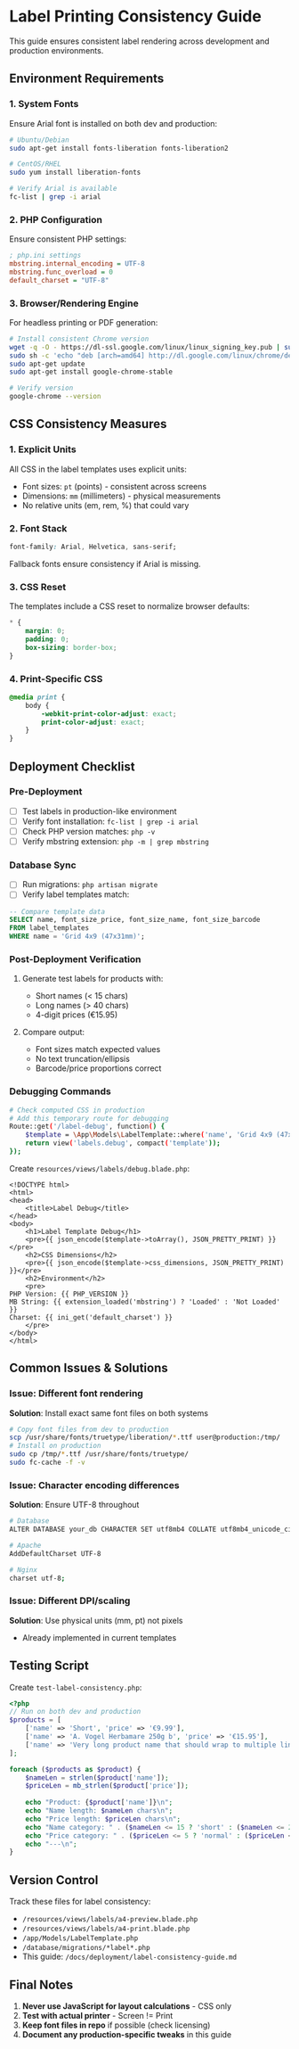 # Label Printing Consistency Guide

This guide ensures consistent label rendering across development and production environments.

## Environment Requirements

### 1. System Fonts
Ensure Arial font is installed on both dev and production:

```bash
# Ubuntu/Debian
sudo apt-get install fonts-liberation fonts-liberation2

# CentOS/RHEL
sudo yum install liberation-fonts

# Verify Arial is available
fc-list | grep -i arial
```

### 2. PHP Configuration
Ensure consistent PHP settings:

```ini
; php.ini settings
mbstring.internal_encoding = UTF-8
mbstring.func_overload = 0
default_charset = "UTF-8"
```

### 3. Browser/Rendering Engine
For headless printing or PDF generation:

```bash
# Install consistent Chrome version
wget -q -O - https://dl-ssl.google.com/linux/linux_signing_key.pub | sudo apt-key add -
sudo sh -c 'echo "deb [arch=amd64] http://dl.google.com/linux/chrome/deb/ stable main" >> /etc/apt/sources.list.d/google.list'
sudo apt-get update
sudo apt-get install google-chrome-stable

# Verify version
google-chrome --version
```

## CSS Consistency Measures

### 1. Explicit Units
All CSS in the label templates uses explicit units:
- Font sizes: `pt` (points) - consistent across screens
- Dimensions: `mm` (millimeters) - physical measurements
- No relative units (em, rem, %) that could vary

### 2. Font Stack
```css
font-family: Arial, Helvetica, sans-serif;
```
Fallback fonts ensure consistency if Arial is missing.

### 3. CSS Reset
The templates include a CSS reset to normalize browser defaults:
```css
* {
    margin: 0;
    padding: 0;
    box-sizing: border-box;
}
```

### 4. Print-Specific CSS
```css
@media print {
    body {
        -webkit-print-color-adjust: exact;
        print-color-adjust: exact;
    }
}
```

## Deployment Checklist

### Pre-Deployment
- [ ] Test labels in production-like environment
- [ ] Verify font installation: `fc-list | grep -i arial`
- [ ] Check PHP version matches: `php -v`
- [ ] Verify mbstring extension: `php -m | grep mbstring`

### Database Sync
- [ ] Run migrations: `php artisan migrate`
- [ ] Verify label templates match:
```sql
-- Compare template data
SELECT name, font_size_price, font_size_name, font_size_barcode 
FROM label_templates 
WHERE name = 'Grid 4x9 (47x31mm)';
```

### Post-Deployment Verification
1. Generate test labels for products with:
   - Short names (< 15 chars)
   - Long names (> 40 chars)
   - 4-digit prices (€15.95)

2. Compare output:
   - Font sizes match expected values
   - No text truncation/ellipsis
   - Barcode/price proportions correct

### Debugging Commands

```bash
# Check computed CSS in production
# Add this temporary route for debugging
Route::get('/label-debug', function() {
    $template = \App\Models\LabelTemplate::where('name', 'Grid 4x9 (47x31mm)')->first();
    return view('labels.debug', compact('template'));
});
```

Create `resources/views/labels/debug.blade.php`:
```blade
<!DOCTYPE html>
<html>
<head>
    <title>Label Debug</title>
</head>
<body>
    <h1>Label Template Debug</h1>
    <pre>{{ json_encode($template->toArray(), JSON_PRETTY_PRINT) }}</pre>
    <h2>CSS Dimensions</h2>
    <pre>{{ json_encode($template->css_dimensions, JSON_PRETTY_PRINT) }}</pre>
    <h2>Environment</h2>
    <pre>
PHP Version: {{ PHP_VERSION }}
MB String: {{ extension_loaded('mbstring') ? 'Loaded' : 'Not Loaded' }}
Charset: {{ ini_get('default_charset') }}
    </pre>
</body>
</html>
```

## Common Issues & Solutions

### Issue: Different font rendering
**Solution**: Install exact same font files on both systems
```bash
# Copy font files from dev to production
scp /usr/share/fonts/truetype/liberation/*.ttf user@production:/tmp/
# Install on production
sudo cp /tmp/*.ttf /usr/share/fonts/truetype/
sudo fc-cache -f -v
```

### Issue: Character encoding differences
**Solution**: Ensure UTF-8 throughout
```bash
# Database
ALTER DATABASE your_db CHARACTER SET utf8mb4 COLLATE utf8mb4_unicode_ci;

# Apache
AddDefaultCharset UTF-8

# Nginx
charset utf-8;
```

### Issue: Different DPI/scaling
**Solution**: Use physical units (mm, pt) not pixels
- Already implemented in current templates

## Testing Script

Create `test-label-consistency.php`:
```php
<?php
// Run on both dev and production
$products = [
    ['name' => 'Short', 'price' => '€9.99'],
    ['name' => 'A. Vogel Herbamare 250g b', 'price' => '€15.95'],
    ['name' => 'Very long product name that should wrap to multiple lines without truncation', 'price' => '€123.45']
];

foreach ($products as $product) {
    $nameLen = strlen($product['name']);
    $priceLen = mb_strlen($product['price']);
    
    echo "Product: {$product['name']}\n";
    echo "Name length: $nameLen chars\n";
    echo "Price length: $priceLen chars\n";
    echo "Name category: " . ($nameLen <= 15 ? 'short' : ($nameLen <= 25 ? 'medium' : ($nameLen <= 40 ? 'long' : 'extra-long'))) . "\n";
    echo "Price category: " . ($priceLen <= 5 ? 'normal' : ($priceLen <= 6 ? 'long' : 'extra-long')) . "\n";
    echo "---\n";
}
```

## Version Control

Track these files for label consistency:
- `/resources/views/labels/a4-preview.blade.php`
- `/resources/views/labels/a4-print.blade.php`
- `/app/Models/LabelTemplate.php`
- `/database/migrations/*label*.php`
- This guide: `/docs/deployment/label-consistency-guide.md`

## Final Notes

1. **Never use JavaScript for layout calculations** - CSS only
2. **Test with actual printer** - Screen != Print
3. **Keep font files in repo** if possible (check licensing)
4. **Document any production-specific tweaks** in this guide